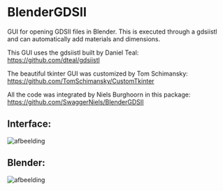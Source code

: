 # BlenderGDSII
GUI for opening GDSII files in Blender. This is executed through a gdsiistl and can automatically add materials and dimensions.

This GUI uses the gdsiistl built by Daniel Teal:
https://github.com/dteal/gdsiistl

The beautiful tkinter GUI was customized by Tom Schimansky:
https://github.com/TomSchimansky/CustomTkinter

All the code was integrated by Niels Burghoorn in this package:
https://github.com/SwaggerNiels/BlenderGDSII

## Interface:

![afbeelding](https://user-images.githubusercontent.com/58084010/173412463-488475b6-9f02-4678-a269-f89fe0542e4b.png)

## Blender:

![afbeelding](https://user-images.githubusercontent.com/58084010/173412170-38c57a90-c385-4d21-a66b-df049108b859.png)

